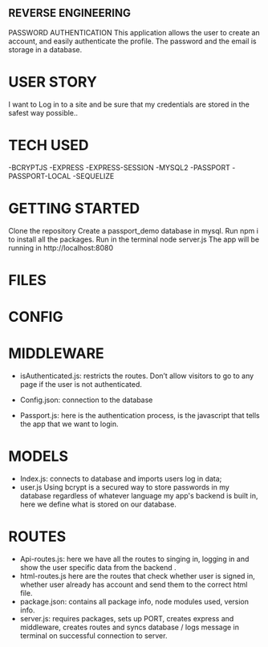 ## REVERSE ENGINEERING
PASSWORD AUTHENTICATION
This application allows the user to create an account, and easily authenticate the profile. The password and the email is storage in a database.

# USER STORY
I want to Log in to a site and be sure that my credentials are stored in the safest way possible..

# TECH USED 
-BCRYPTJS -EXPRESS -EXPRESS-SESSION -MYSQL2 -PASSPORT -PASSPORT-LOCAL -SEQUELIZE

# GETTING STARTED
Clone the repository
Create a passport_demo database in mysql.
Run npm i to install all the packages. 
Run in the terminal node server.js
The app will be running in http://localhost:8080

# FILES
# CONFIG
# MIDDLEWARE
- isAuthenticated.js: restricts the routes. Don’t allow visitors to go to any page if the user is not authenticated.

- Config.json: connection to the database
- Passport.js: here is the authentication process, is the javascript that tells the app that we want to login. 

# MODELS
- Index.js:  connects to database and imports users log in data;
- user.js Using bcrypt is a secured way to store passwords in my database regardless of whatever language my app's backend is built in, here we define what is stored on our database.
 
# ROUTES
- Api-routes.js: here we have all the routes to singing in, logging in and show the user specific data from the backend .
- html-routes.js here are the routes that check whether user is signed in, whether user already has account and send them to the correct html file.
- package.json: contains all package info, node modules used, version info.
- server.js: requires packages, sets up PORT, creates express and middleware, creates routes and syncs database / logs message in terminal on successful connection to server.
